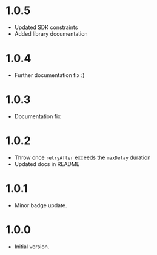# 1.0.5

- Updated SDK constraints
- Added library documentation

# 1.0.4

- Further documentation fix :)

# 1.0.3

- Documentation fix

# 1.0.2

- Throw once `retryAfter` exceeds the `maxDelay` duration
- Updated docs in README

# 1.0.1

- Minor badge update.

# 1.0.0

- Initial version.
